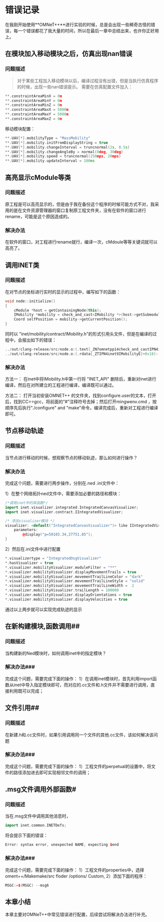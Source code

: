 # 错误记录 #

在我刚开始使用**OMNeT++**进行实验的时候，总是会出现一些稀奇古怪的错误，每一个错误都花了我大量的时间，所以在最后一章中总结出来，也许你正好用上。

## 在模块加入移动模块之后，仿真出现nan错误 ##

### 问题描述 ###

>对于某些工程加入移动模块以后，编译过程没有出错，但是当执行仿真程序的时候，出现一些nan错误提示。
需要在仿真配置文件加入：

```C++
**.constraintAreaMinX = 0m
**.constraintAreaMinY = 0m
**.constraintAreaMinZ = 0m
**.constraintAreaMaxX = 5000m
**.constraintAreaMaxY = 5000m
**.constraintAreaMaxZ = 0m
```

移动模块配置：

```C++
**.UAV[*].mobilityType = "MassMobility"
**.UAV[*].mobility.initFromDisplayString = true
**.UAV[*].mobility.changeInterval = truncnormal(2s, 0.5s)
**.UAV[*].mobility.changeAngleBy = normal(0deg, 30deg)
**.UAV[*].mobility.speed = truncnormal(250mps, 20mps)
**.UAV[*].mobility.updateInterval = 100ms
```

## 高亮显示cModule等类 ##

### 问题描述 ###

原工程是可以高亮显示的，但是由于我在备份这个程序的时候可能方式不对，我采用的是在文件资源管理器的窗口复制原工程文件夹，没有在软件的窗口进行rename，可能是这个原因造成的。

### 解决办法 ###

在软件的窗口，对工程进行rename就行，编译一次，cMdoule等等关键词就可以高亮了。

## 调用INET类 ##

### 问题描述 ###

在对节点的坐标进行实时的显示的过程中，编写如下的函数：

```C++
void node::initialize()
{
    cModule *host = getContainingNode(this);
    IMobility *mobility = check_and_cast<IMobility *>(host->getSubmodule("mobility"));
    Coord selfPosition = mobility->getCurrentPosition();
}
```

同时以 "inet/mobility/contract/IMobility.h"的形式引用头文件，但是在编译的过程中，会报出如下的错误：

```C++
../out/clang-release/src/node.o:(.text[_ZN7omnetpp14check_and_castIPN4inet9IMobilityENS_7cModuleEEET_PT0_]+0x18): undefined reference to `__imp__ZTIN4inet9IMobilityE'
../out/clang-release/src/node.o:(.rdata[_ZTIPN4inet9IMobilityE]+0x18): undefined reference to `typeinfo for inet::IMobility'
```

### 解决办法 ###

方法一：
在inet中将IMobility.h中第一行将 "INET_API" 删除后，重新对inet进行编译，然后在对所建立的工程进行编译，编译既可以通过。

方法二：
打开当初安装OMNET++ 的文件夹，找到configure.user的文本，打开后，找到CC==gcc，将前面的“#”注释符号去掉；然后打开mingwenv.cmd
，按顺序先后执行"./configure" and "make"命令，编译完成后，重新对工程进行编译即可。

## 节点移动轨迹 ##

### 问题描述 ###

当节点进行移动的时候，想观察节点的移动轨迹，那么如何进行操作？

### 解决办法 ###

完成这个问题，需要进行两步操作，分别在.ned .ini文件中：

1）在整个网络拓扑ned文件中，需要添加必要的路径和模块：

```C++
/*调用inet中的库函数*/
import inet.visualizer.integrated.IntegratedCanvasVisualizer;
import inet.visualizer.contract.IIntegratedVisualizer;

/* 添加visualizer模块 */
visualizer: <default("IntegratedCanvasVisualizer")> like IIntegratedVisualizer if hasVisualizer() {
    parameters:
        @display("p=50103.34,27751.85");
}
```

2）然后在.ini文件中进行配置

```C++
*.visualizertype = "IntegratedOsgVisualizer"
*.hasVisualizer = true
*.visualizer.mobilityVisualizer.moduleFilter = "**"
*.visualizer.mobilityVisualizer.displayMovementTrails = true
*.visualizer.mobilityVisualizer.movementTrailLineColor = "dark"
*.visualizer.mobilityVisualizer.movementTrailLineStyle = "solid"
*.visualizer.mobilityVisualizer.movementTrailLineWidth =  2
*.visualizer.mobilityVisualizer.trailLength = 100000
*.visualizer.mobilityVisualizer.displayOrientations = true
*.visualizer.mobilityVisualizer.displayVelocities = true
```

通过以上两步就可以实现完成轨迹的显示

## 在新构建模块,函数调用##

### 问题描述 ###
当构建新的Ned模块时，如何调用inet中的指定模块？

### 解决办法###
完成这个问题，需要完成下面的操作：
1）在调用inet模块时，首先利用import函数从inet中导入指定模块即可，而对应的.cc文件和.h文件并不需要进行调用，直接利用既可以完成；


## 文件引用##

### 问题描述 ###
在新建.h和.cc文件时，如果引用调用同一个文件的其他.cc文件，该如何解决该问题

### 解决办法###
完成这个问题，需要完成下面的操作：
1）工程文件的perpetual的设置中，将文件的路径添加进去即可实现相邻文件的调用；


## .msg文件调用外部函数#

### 问题描述 ###
当在.msg文件中调用其他消息时，
```C++
import inet.common.INETDefs;
```
将会提示下面的错误：
```C++
Error: syntax error, unexpected NAME, expecting $end
```
### 解决办法###
完成这个问题，需要完成下面的操作：
1）工程文件的properties中，选择oment++/Makemake/src floder /options/ Custom,
2）添加下面的程序：
```C++
MSGC:=$(MSGC) --msg6
```

## 本章小结 ##

本章主要对OMNeT++中常见错误进行配置，后续尝试将解决办法进行补充。
